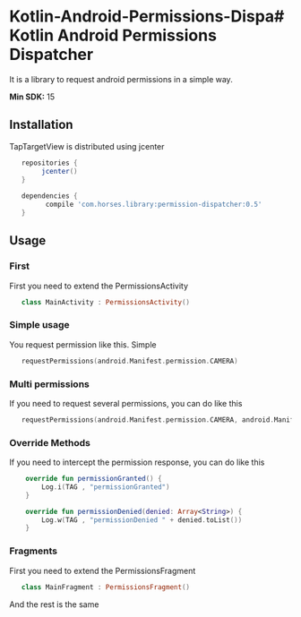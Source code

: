 # Kotlin-Android-Permissions-Dispa# Kotlin Android Permissions Dispatcher

It is a library to request android permissions in a simple way.

**Min SDK:** 15

## Installation
TapTargetView is distributed using jcenter
```groovy
   repositories { 
        jcenter()
   }
   
   dependencies {
         compile 'com.horses.library:permission-dispatcher:0.5'
   }
```
## Usage

### First

First you need to extend the PermissionsActivity

```kotlin
   class MainActivity : PermissionsActivity()
```

### Simple usage

You request permission like this. Simple

```kotlin
   requestPermissions(android.Manifest.permission.CAMERA)
```


### Multi permissions

If you need to request several permissions, you can do like this

```kotlin
   requestPermissions(android.Manifest.permission.CAMERA, android.Manifest.permission.WRITE_EXTERNAL_STORAGE)
```


### Override Methods

If you need to intercept the permission response, you can do like this

```kotlin
    override fun permissionGranted() {
        Log.i(TAG , "permissionGranted")
    }

    override fun permissionDenied(denied: Array<String>) {
        Log.w(TAG , "permissionDenied " + denied.toList())
    }
```
### Fragments
First you need to extend the PermissionsFragment
```kotlin
   class MainFragment : PermissionsFragment()
```
And the rest is the same
